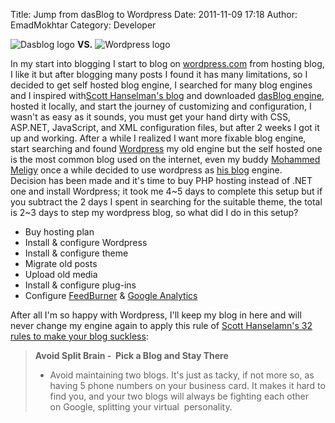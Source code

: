 Title: Jump from dasBlog to Wordpress
Date: 2011-11-09 17:18
Author: EmadMokhtar
Category: Developer

![Dasblog logo]({static}/images/DasBlog-Reflection-640x480-Green.jpg) **VS.** ![Wordpress logo]({static}/images/wordpress-with-text.png)

In my start into blogging I start to blog on [wordpress.com](http://wordpress.com/) from hosting blog, I like it but after blogging many posts I found it has many limitations, so I decided to get self hosted blog engine, I searched for many blog engines and I inspired with[Scott Hanselman's blog](http://www.hanselman.com/blog/) and downloaded [dasBlog engine](http://dasblog.codeplex.com/), hosted it locally, and start the journey of customizing and configuration, I wasn't as easy as it sounds, you must get your hand dirty with CSS, ASP.NET, JavaScript, and XML configuration files, but after 2 weeks I got it up and working. After a while I realized I want more fixable blog engine, start searching and found [Wordpress](http://wordpress.org/) my old engine but the self hosted one is the most common blog used on the internet, even my buddy [Mohammed Meligy](http://twitter.com/#!/meligy "@Meligy") once a while decided to use wordpress as [his blog](http://gurustop.net/) engine. Decision has been made and it's time to buy PHP hosting instead of .NET one and install Wordpress; it took me 4\~5 days to complete this setup but if you subtract the 2 days I spent in searching for the suitable theme, the total is 2\~3 days to step my wordpress blog, so what did I do in this setup?

-   Buy hosting plan
-   Install & configure Wordpress
-   Install & configure theme
-   Migrate old posts
-   Upload old media
-   Install & configure plug-ins
-   Configure [FeedBurner](http://www.feedburner.com/ "feedburner") & [Google Analytics](http://www.google.com/analytics "Google Analytics")

After all I'm so happy with Wordpress, I'll keep my blog in here and will never change my engine again to apply this rule of [Scott Hanselamn's 32 rules to make your blog suckless](http://www.hanselman.com/blog/BlogInteresting32WaysToKeepYourBlogFromSucking.aspx):

> **Avoid Split Brain -  Pick a Blog and Stay There**
>
> -   Avoid maintaining two blogs. It's just as tacky, if not more so,
>     as having 5 phone numbers on your business card. It makes it
>     hard to find you, and your two blogs will always be fighting each
>     other on Google, splitting your virtual  personality.
